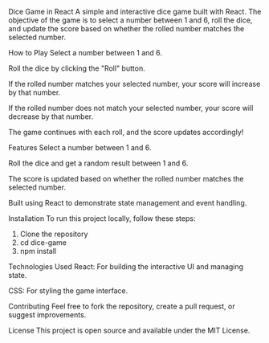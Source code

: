 Dice Game in React
A simple and interactive dice game built with React. The objective of the game is to select a number between 1 and 6, roll the dice, and update the score based on whether the rolled number matches the selected number.

How to Play
Select a number between 1 and 6.

Roll the dice by clicking the "Roll" button.

If the rolled number matches your selected number, your score will increase by that number.

If the rolled number does not match your selected number, your score will decrease by that number.

The game continues with each roll, and the score updates accordingly!

Features
Select a number between 1 and 6.

Roll the dice and get a random result between 1 and 6.

The score is updated based on whether the rolled number matches the selected number.

Built using React to demonstrate state management and event handling.

Installation
To run this project locally, follow these steps:
1. Clone the repository
2. cd dice-game
3. npm install

Technologies Used
React: For building the interactive UI and managing state.

CSS: For styling the game interface.

Contributing
Feel free to fork the repository, create a pull request, or suggest improvements.

License
This project is open source and available under the MIT License.